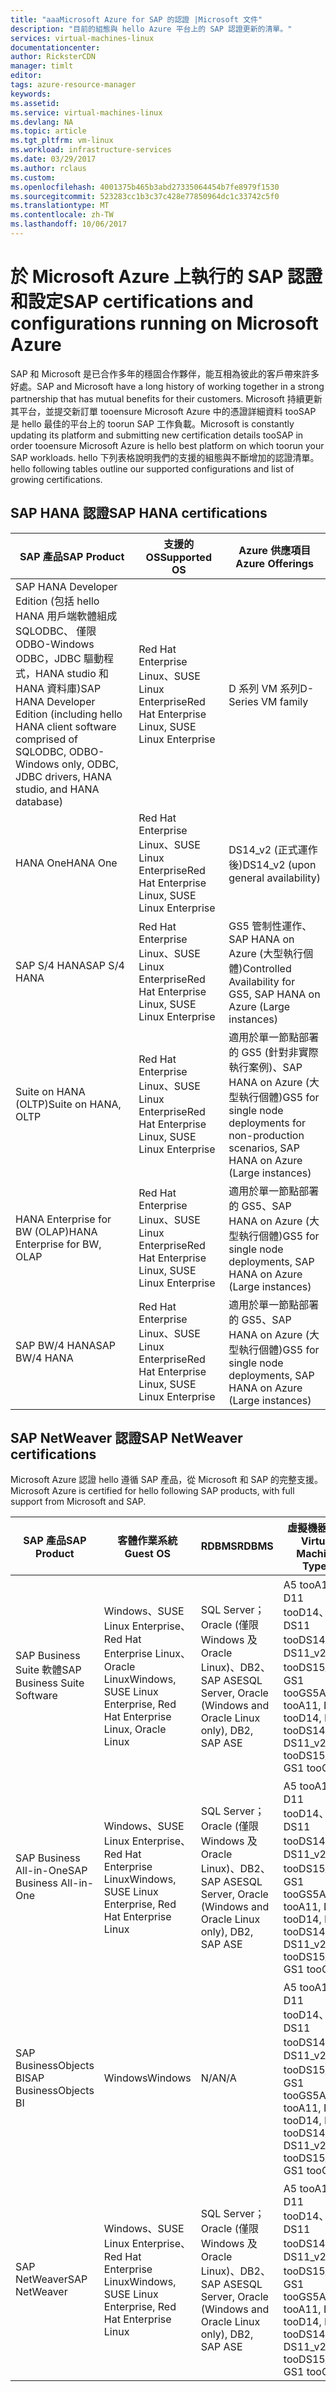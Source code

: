 ```yaml
---
title: "aaaMicrosoft Azure for SAP 的認證 |Microsoft 文件"
description: "目前的組態與 hello Azure 平台上的 SAP 認證更新的清單。"
services: virtual-machines-linux
documentationcenter: 
author: RicksterCDN
manager: timlt
editor: 
tags: azure-resource-manager
keywords: 
ms.assetid: 
ms.service: virtual-machines-linux
ms.devlang: NA
ms.topic: article
ms.tgt_pltfrm: vm-linux
ms.workload: infrastructure-services
ms.date: 03/29/2017
ms.author: rclaus
ms.custom: 
ms.openlocfilehash: 4001375b465b3abd27335064454b7fe8979f1530
ms.sourcegitcommit: 523283cc1b3c37c428e77850964dc1c33742c5f0
ms.translationtype: MT
ms.contentlocale: zh-TW
ms.lasthandoff: 10/06/2017
---
```

# <a name="sap-certifications-and-configurations-running-on-microsoft-azure"></a><span data-ttu-id="f4ac6-103">於 Microsoft Azure 上執行的 SAP 認證和設定</span><span class="sxs-lookup"><span data-stu-id="f4ac6-103">SAP certifications and configurations running on Microsoft Azure</span></span>

<span data-ttu-id="f4ac6-104">SAP 和 Microsoft 是已合作多年的穩固合作夥伴，能互相為彼此的客戶帶來許多好處。</span><span class="sxs-lookup"><span data-stu-id="f4ac6-104">SAP and Microsoft have a long history of working together in a strong partnership that has mutual benefits for their customers.</span></span> <span data-ttu-id="f4ac6-105">Microsoft 持續更新其平台，並提交新訂單 tooensure Microsoft Azure 中的憑證詳細資料 tooSAP 是 hello 最佳的平台上的 toorun SAP 工作負載。</span><span class="sxs-lookup"><span data-stu-id="f4ac6-105">Microsoft is constantly updating its platform and submitting new certification details tooSAP in order tooensure Microsoft Azure is hello best platform on which toorun your SAP workloads.</span></span> <span data-ttu-id="f4ac6-106">hello 下列表格說明我們的支援的組態與不斷增加的認證清單。</span><span class="sxs-lookup"><span data-stu-id="f4ac6-106">hello following tables outline our supported configurations and list of growing certifications.</span></span> 

## <a name="sap-hana-certifications"></a><span data-ttu-id="f4ac6-107">SAP HANA 認證</span><span class="sxs-lookup"><span data-stu-id="f4ac6-107">SAP HANA certifications</span></span>

| <span data-ttu-id="f4ac6-108">SAP 產品</span><span class="sxs-lookup"><span data-stu-id="f4ac6-108">SAP Product</span></span> | <span data-ttu-id="f4ac6-109">支援的 OS</span><span class="sxs-lookup"><span data-stu-id="f4ac6-109">Supported OS</span></span> | <span data-ttu-id="f4ac6-110">Azure 供應項目</span><span class="sxs-lookup"><span data-stu-id="f4ac6-110">Azure Offerings</span></span> |
| --- | --- | --- |
| <span data-ttu-id="f4ac6-111">SAP HANA Developer Edition (包括 hello HANA 用戶端軟體組成 SQLODBC、 僅限 ODBO-Windows ODBC，JDBC 驅動程式，HANA studio 和 HANA 資料庫)</span><span class="sxs-lookup"><span data-stu-id="f4ac6-111">SAP HANA Developer Edition (including hello HANA client software comprised of SQLODBC, ODBO-Windows only, ODBC, JDBC drivers, HANA studio, and HANA database)</span></span> |<span data-ttu-id="f4ac6-112">Red Hat Enterprise Linux、SUSE Linux Enterprise</span><span class="sxs-lookup"><span data-stu-id="f4ac6-112">Red Hat Enterprise Linux, SUSE Linux Enterprise</span></span> | <span data-ttu-id="f4ac6-113">D 系列 VM 系列</span><span class="sxs-lookup"><span data-stu-id="f4ac6-113">D-Series VM family</span></span> |
| <span data-ttu-id="f4ac6-114">HANA One</span><span class="sxs-lookup"><span data-stu-id="f4ac6-114">HANA One</span></span> |<span data-ttu-id="f4ac6-115">Red Hat Enterprise Linux、SUSE Linux Enterprise</span><span class="sxs-lookup"><span data-stu-id="f4ac6-115">Red Hat Enterprise Linux, SUSE Linux Enterprise</span></span> |<span data-ttu-id="f4ac6-116">DS14_v2 (正式運作後)</span><span class="sxs-lookup"><span data-stu-id="f4ac6-116">DS14_v2 (upon general availability)</span></span> |
| <span data-ttu-id="f4ac6-117">SAP S/4 HANA</span><span class="sxs-lookup"><span data-stu-id="f4ac6-117">SAP S/4 HANA</span></span> |<span data-ttu-id="f4ac6-118">Red Hat Enterprise Linux、SUSE Linux Enterprise</span><span class="sxs-lookup"><span data-stu-id="f4ac6-118">Red Hat Enterprise Linux, SUSE Linux Enterprise</span></span> |<span data-ttu-id="f4ac6-119">GS5 管制性運作、SAP HANA on Azure (大型執行個體)</span><span class="sxs-lookup"><span data-stu-id="f4ac6-119">Controlled Availability for GS5, SAP HANA on Azure (Large instances)</span></span> |
| <span data-ttu-id="f4ac6-120">Suite on HANA (OLTP)</span><span class="sxs-lookup"><span data-stu-id="f4ac6-120">Suite on HANA, OLTP</span></span> |<span data-ttu-id="f4ac6-121">Red Hat Enterprise Linux、SUSE Linux Enterprise</span><span class="sxs-lookup"><span data-stu-id="f4ac6-121">Red Hat Enterprise Linux, SUSE Linux Enterprise</span></span> |<span data-ttu-id="f4ac6-122">適用於單一節點部署的 GS5 (針對非實際執行案例)、SAP HANA on Azure (大型執行個體)</span><span class="sxs-lookup"><span data-stu-id="f4ac6-122">GS5 for single node deployments for non-production scenarios, SAP HANA on Azure (Large instances)</span></span> |
| <span data-ttu-id="f4ac6-123">HANA Enterprise for BW (OLAP)</span><span class="sxs-lookup"><span data-stu-id="f4ac6-123">HANA Enterprise for BW, OLAP</span></span> |<span data-ttu-id="f4ac6-124">Red Hat Enterprise Linux、SUSE Linux Enterprise</span><span class="sxs-lookup"><span data-stu-id="f4ac6-124">Red Hat Enterprise Linux, SUSE Linux Enterprise</span></span> |<span data-ttu-id="f4ac6-125">適用於單一節點部署的 GS5、SAP HANA on Azure (大型執行個體)</span><span class="sxs-lookup"><span data-stu-id="f4ac6-125">GS5 for single node deployments, SAP HANA on Azure (Large instances)</span></span> |
| <span data-ttu-id="f4ac6-126">SAP BW/4 HANA</span><span class="sxs-lookup"><span data-stu-id="f4ac6-126">SAP BW/4 HANA</span></span> |<span data-ttu-id="f4ac6-127">Red Hat Enterprise Linux、SUSE Linux Enterprise</span><span class="sxs-lookup"><span data-stu-id="f4ac6-127">Red Hat Enterprise Linux, SUSE Linux Enterprise</span></span> |<span data-ttu-id="f4ac6-128">適用於單一節點部署的 GS5、SAP HANA on Azure (大型執行個體)</span><span class="sxs-lookup"><span data-stu-id="f4ac6-128">GS5 for single node deployments, SAP HANA on Azure (Large instances)</span></span> |

## <a name="sap-netweaver-certifications"></a><span data-ttu-id="f4ac6-129">SAP NetWeaver 認證</span><span class="sxs-lookup"><span data-stu-id="f4ac6-129">SAP NetWeaver certifications</span></span>
<span data-ttu-id="f4ac6-130">Microsoft Azure 認證 hello 遵循 SAP 產品，從 Microsoft 和 SAP 的完整支援。</span><span class="sxs-lookup"><span data-stu-id="f4ac6-130">Microsoft Azure is certified for hello following SAP products, with full support from Microsoft and SAP.</span></span>

| <span data-ttu-id="f4ac6-131">SAP 產品</span><span class="sxs-lookup"><span data-stu-id="f4ac6-131">SAP Product</span></span> | <span data-ttu-id="f4ac6-132">客體作業系統</span><span class="sxs-lookup"><span data-stu-id="f4ac6-132">Guest OS</span></span> | <span data-ttu-id="f4ac6-133">RDBMS</span><span class="sxs-lookup"><span data-stu-id="f4ac6-133">RDBMS</span></span> | <span data-ttu-id="f4ac6-134">虛擬機器類型</span><span class="sxs-lookup"><span data-stu-id="f4ac6-134">Virtual Machine Types</span></span> |
| --- | --- | --- | --- |
| <span data-ttu-id="f4ac6-135">SAP Business Suite 軟體</span><span class="sxs-lookup"><span data-stu-id="f4ac6-135">SAP Business Suite Software</span></span> |<span data-ttu-id="f4ac6-136">Windows、SUSE Linux Enterprise、Red Hat Enterprise Linux、Oracle Linux</span><span class="sxs-lookup"><span data-stu-id="f4ac6-136">Windows, SUSE Linux Enterprise, Red Hat Enterprise Linux, Oracle Linux</span></span> |<span data-ttu-id="f4ac6-137">SQL Server；Oracle (僅限 Windows 及 Oracle Linux)、DB2、SAP ASE</span><span class="sxs-lookup"><span data-stu-id="f4ac6-137">SQL Server, Oracle (Windows and Oracle Linux only), DB2, SAP ASE</span></span> |<span data-ttu-id="f4ac6-138">A5 tooA11、 D11 tooD14、 DS11 tooDS14、 DS11_v2 tooDS15_v2、 GS1 tooGS5</span><span class="sxs-lookup"><span data-stu-id="f4ac6-138">A5 tooA11, D11 tooD14, DS11 tooDS14, DS11_v2 tooDS15_v2, GS1 tooGS5</span></span> |
| <span data-ttu-id="f4ac6-139">SAP Business All-in-One</span><span class="sxs-lookup"><span data-stu-id="f4ac6-139">SAP Business All-in-One</span></span> |<span data-ttu-id="f4ac6-140">Windows、SUSE Linux Enterprise、Red Hat Enterprise Linux</span><span class="sxs-lookup"><span data-stu-id="f4ac6-140">Windows, SUSE Linux Enterprise, Red Hat Enterprise Linux</span></span> |<span data-ttu-id="f4ac6-141">SQL Server；Oracle (僅限 Windows 及 Oracle Linux)、DB2、SAP ASE</span><span class="sxs-lookup"><span data-stu-id="f4ac6-141">SQL Server, Oracle (Windows and Oracle Linux only), DB2, SAP ASE</span></span> |<span data-ttu-id="f4ac6-142">A5 tooA11、 D11 tooD14、 DS11 tooDS14、 DS11_v2 tooDS15_v2、 GS1 tooGS5</span><span class="sxs-lookup"><span data-stu-id="f4ac6-142">A5 tooA11, D11 tooD14, DS11 tooDS14, DS11_v2 tooDS15_v2, GS1 tooGS5</span></span> |
| <span data-ttu-id="f4ac6-143">SAP BusinessObjects BI</span><span class="sxs-lookup"><span data-stu-id="f4ac6-143">SAP BusinessObjects BI</span></span> |<span data-ttu-id="f4ac6-144">Windows</span><span class="sxs-lookup"><span data-stu-id="f4ac6-144">Windows</span></span> |<span data-ttu-id="f4ac6-145">N/A</span><span class="sxs-lookup"><span data-stu-id="f4ac6-145">N/A</span></span> |<span data-ttu-id="f4ac6-146">A5 tooA11、 D11 tooD14、 DS11 tooDS14、 DS11_v2 tooDS15_v2、 GS1 tooGS5</span><span class="sxs-lookup"><span data-stu-id="f4ac6-146">A5 tooA11, D11 tooD14, DS11 tooDS14, DS11_v2 tooDS15_v2, GS1 tooGS5</span></span> |
| <span data-ttu-id="f4ac6-147">SAP NetWeaver</span><span class="sxs-lookup"><span data-stu-id="f4ac6-147">SAP NetWeaver</span></span> |<span data-ttu-id="f4ac6-148">Windows、SUSE Linux Enterprise、Red Hat Enterprise Linux</span><span class="sxs-lookup"><span data-stu-id="f4ac6-148">Windows, SUSE Linux Enterprise, Red Hat Enterprise Linux</span></span> |<span data-ttu-id="f4ac6-149">SQL Server；Oracle (僅限 Windows 及 Oracle Linux)、DB2、SAP ASE</span><span class="sxs-lookup"><span data-stu-id="f4ac6-149">SQL Server, Oracle (Windows and Oracle Linux only), DB2, SAP ASE</span></span> |<span data-ttu-id="f4ac6-150">A5 tooA11、 D11 tooD14、 DS11 tooDS14、 DS11_v2 tooDS15_v2、 GS1 tooGS5</span><span class="sxs-lookup"><span data-stu-id="f4ac6-150">A5 tooA11, D11 tooD14, DS11 tooDS14, DS11_v2 tooDS15_v2, GS1 tooGS5</span></span> |
